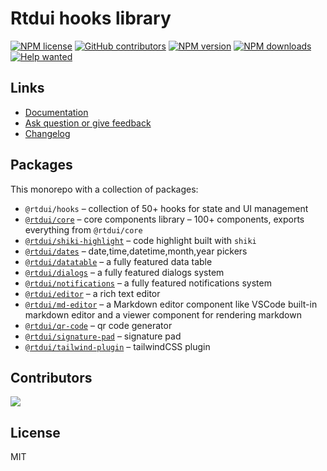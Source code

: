 # Rtdui hooks library

[![NPM license](https://img.shields.io/npm/l/@rtdui/hooks)](https://github.com/rtdui/rtdui/blob/main/LICENSE)
[![GitHub contributors](https://img.shields.io/github/contributors/rtdui/rtdui)](https://github.com/rtdui/rtdui/graphs/contributors)
[![NPM version](https://img.shields.io/npm/v/@rtdui/hooks)](https://www.npmjs.com/package/@rtdui/hooks)
[![NPM downloads](https://img.shields.io/npm/dm/@rtdui/hooks)](https://www.npmjs.com/package/@rtdui/hooks)
[![Help wanted](https://img.shields.io/github/labels/rtdui/rtdui/help%20wanted?label=Contribute)](https://github.com/rtdui/rtdui/labels/help%20wanted)

## Links

- [Documentation](https://rtdui.com/)
- [Ask question or give feedback](https://github.com/rtdui/rtdui/discussions)
- [Changelog](https://rtdui.com/changelog/previous-versions)

## Packages

This monorepo with a collection of packages:

- `@rtdui/hooks` – collection of 50+ hooks for state and UI management
- [`@rtdui/core`](https://rtdui.com/) – core components library – 100+ components, exports everything from `@rtdui/core`
- [`@rtdui/shiki-highlight`](https://rtdui.com/components/shikihighlight) – code highlight built with `shiki`
- [`@rtdui/dates`](https://rtdui.com/components/dates_about) – date,time,datetime,month,year pickers
- [`@rtdui/datatable`](https://rtdui.com/components/datatable_about) – a fully featured data table
- [`@rtdui/dialogs`](https://rtdui.com/components/dialog) – a fully featured dialogs system
- [`@rtdui/notifications`](https://rtdui.com/components/notification) – a fully featured notifications system
- [`@rtdui/editor`](https://rtdui.com/components/editor) – a rich text editor
- [`@rtdui/md-editor`](https://rtdui.com/components/mdeditor) – a Markdown editor component like VSCode built-in markdown editor and a viewer component for rendering markdown
- [`@rtdui/qr-code`](https://rtdui.com/components/qrcode) – qr code generator
- [`@rtdui/signature-pad`](https://rtdui.com/components/signaturepad) – signature pad
- [`@rtdui/tailwind-plugin`](https://rtdui.com/install) – tailwindCSS plugin

## Contributors

<a href="https://github.com/rtdui/rtdui/graphs/contributors">
  <img src="https://contrib.rocks/image?repo=rtdui/rtdui" />
</a>

## License

MIT
